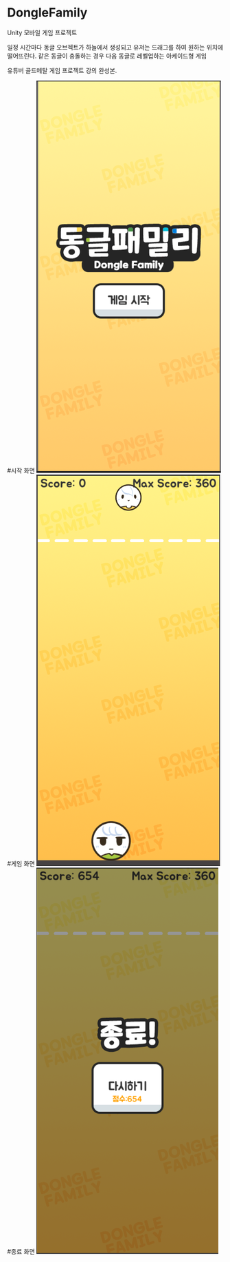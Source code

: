 # DongleFamily
Unity 모바일 게임 프로젝트

일정 시간마다 동글 오브젝트가 하늘에서 생성되고 유저는 드래그를 하여 원하는 위치에 떨어뜨린다.
같은 동글이 충돌하는 경우 다음 동글로 레벨업하는 아케이드형 게임

유튜버 골드메탈 게임 프로젝트 강의 완성본.

#시작 화면
<img src="./dongle/start.PNG">
#게임 화면
<img src="./dongle/playing.PNG">
#종료 화면
<img src="./dongle/end.PNG">

